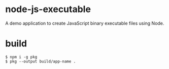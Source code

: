 # node-js-executable
A demo application to create JavaScript binary executable files using Node.

# build
```
$ npm i -g pkg
$ pkg --output build/app-name .
```